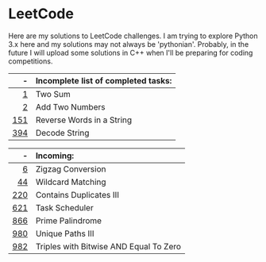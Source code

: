 # LeetCode
Here are my solutions to LeetCode challenges. I am trying to explore Python 3.x here and my solutions may not always be 'pythonian'. Probably, in the future I will upload some solutions in C++ when I'll be preparing for coding competitions.

-|Incomplete list of completed tasks:
---:|:----------
[1](https://leetcode.com/problems/two-sum/)|Two Sum
[2](https://leetcode.com/problems/add-two-numbers/)|Add Two Numbers
[151](https://leetcode.com/problems/reverse-words-in-a-string/)|Reverse Words in a String
[394](https://leetcode.com/problems/decode-string/)|Decode String

-|Incoming:
---:|:----------
[6](https://leetcode.com/problems/zigzag-conversion/)|Zigzag Conversion
[44](https://leetcode.com/problems/wildcard-matching/)|Wildcard Matching
[220](https://leetcode.com/problems/contains-duplicate-iii/)|Contains Duplicates III
[621](https://leetcode.com/problems/task-scheduler/)|Task Scheduler
[866](https://leetcode.com/problems/prime-palindrome/)|Prime Palindrome
[980](https://leetcode.com/problems/unique-paths-iii/)|Unique Paths III
[982](https://leetcode.com/problems/triples-with-bitwise-and-equal-to-zero/)|Triples with Bitwise AND Equal To Zero
  
